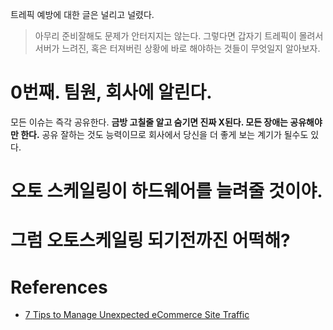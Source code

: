 트레픽 예방에 대한 글은 널리고 널렸다.

> 아무리 준비잘해도 문제가 안터지지는 않는다. 그렇다면 갑자기 트레픽이 몰려서 서버가 느려진, 혹은 터져버린 상황에 바로 해야하는 것들이 무엇일지 알아보자.

# 0번째. 팀원, 회사에 알린다.

모든 이슈는 즉각 공유한다. **금방 고칠줄 알고 숨기면 진짜 X된다. 모든 장애는 공유해야만 한다.** 공유 잘하는 것도 능력이므로 회사에서 당신을 더 좋게 보는 계기가 될수도 있다.

# 오토 스케일링이 하드웨어를 늘려줄 것이야.

# 그럼 오토스케일링 되기전까진 어떡해?

# References

- [7 Tips to Manage Unexpected eCommerce Site Traffic](https://www.springbot.com/resources/bot-blog/7-tips-manage-unexpected-ecommerce-site-traffic/)
